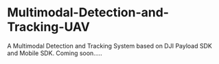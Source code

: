 # Multimodal-Detection-and-Tracking-UAV
A Multimodal Detection and Tracking System based on DJI Payload SDK and Mobile SDK. 
Coming soon.....
